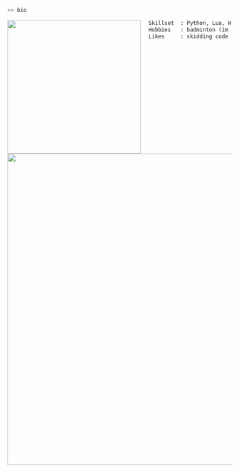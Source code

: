 ```py
>> bio
```

<img align="left" src="https://i.pinimg.com/564x/30/7f/aa/307faa9f45caf0865e53079a87d6a3a7.jpg" width="300"/>

```html
  Skillset  : Python, Lua, HTML, C#
  Hobbies   : badminton (im dogshit)
  Likes     : skidding code
```

<img align="right" src="https://static.sciencelearn.org.nz/images/images/000/002/273/embed/Cell-featuring-mitochondria20161028-31199-144bq9m.jpg" width="700"/>
